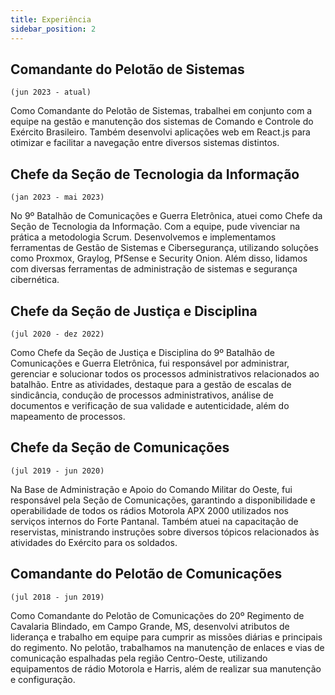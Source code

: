 ```yaml
---  
title: Experiência  
sidebar_position: 2  
---  
```


## Comandante do Pelotão de Sistemas  
`(jun 2023 - atual)`  

Como Comandante do Pelotão de Sistemas, trabalhei em conjunto com a equipe na gestão e manutenção dos sistemas de Comando e Controle do Exército Brasileiro. Também desenvolvi aplicações web em React.js para otimizar e facilitar a navegação entre diversos sistemas distintos.  

## Chefe da Seção de Tecnologia da Informação  
`(jan 2023 - mai 2023)`  

No 9º Batalhão de Comunicações e Guerra Eletrônica, atuei como Chefe da Seção de Tecnologia da Informação. Com a equipe, pude vivenciar na prática a metodologia Scrum. Desenvolvemos e implementamos ferramentas de Gestão de Sistemas e Cibersegurança, utilizando soluções como Proxmox, Graylog, PfSense e Security Onion. Além disso, lidamos com diversas ferramentas de administração de sistemas e segurança cibernética.  

## Chefe da Seção de Justiça e Disciplina  
`(jul 2020 - dez 2022)`  

Como Chefe da Seção de Justiça e Disciplina do 9º Batalhão de Comunicações e Guerra Eletrônica, fui responsável por administrar, gerenciar e solucionar todos os processos administrativos relacionados ao batalhão. Entre as atividades, destaque para a gestão de escalas de sindicância, condução de processos administrativos, análise de documentos e verificação de sua validade e autenticidade, além do mapeamento de processos.  

## Chefe da Seção de Comunicações  
`(jul 2019 - jun 2020)`  

Na Base de Administração e Apoio do Comando Militar do Oeste, fui responsável pela Seção de Comunicações, garantindo a disponibilidade e operabilidade de todos os rádios Motorola APX 2000 utilizados nos serviços internos do Forte Pantanal. Também atuei na capacitação de reservistas, ministrando instruções sobre diversos tópicos relacionados às atividades do Exército para os soldados.  

## Comandante do Pelotão de Comunicações  
`(jul 2018 - jun 2019)`  

Como Comandante do Pelotão de Comunicações do 20º Regimento de Cavalaria Blindado, em Campo Grande, MS, desenvolvi atributos de liderança e trabalho em equipe para cumprir as missões diárias e principais do regimento. No pelotão, trabalhamos na manutenção de enlaces e vias de comunicação espalhadas pela região Centro-Oeste, utilizando equipamentos de rádio Motorola e Harris, além de realizar sua manutenção e configuração.  